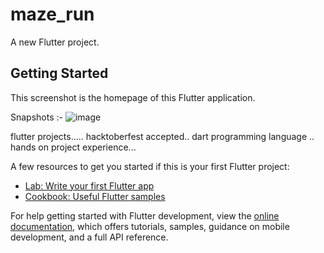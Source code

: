 # maze_run

A new Flutter project.

## Getting Started

This screenshot is the homepage of this Flutter application.

Snapshots :- 
![image](https://user-images.githubusercontent.com/76099779/190901511-4a120fbc-e030-48ac-bb8a-1f4eefdc9411.png)

flutter projects.....
hacktoberfest accepted..
dart programming language ..
hands on project experience...

A few resources to get you started if this is your first Flutter project:

- [Lab: Write your first Flutter app](https://docs.flutter.dev/get-started/codelab)
- [Cookbook: Useful Flutter samples](https://docs.flutter.dev/cookbook)

For help getting started with Flutter development, view the
[online documentation](https://docs.flutter.dev/), which offers tutorials,
samples, guidance on mobile development, and a full API reference.
